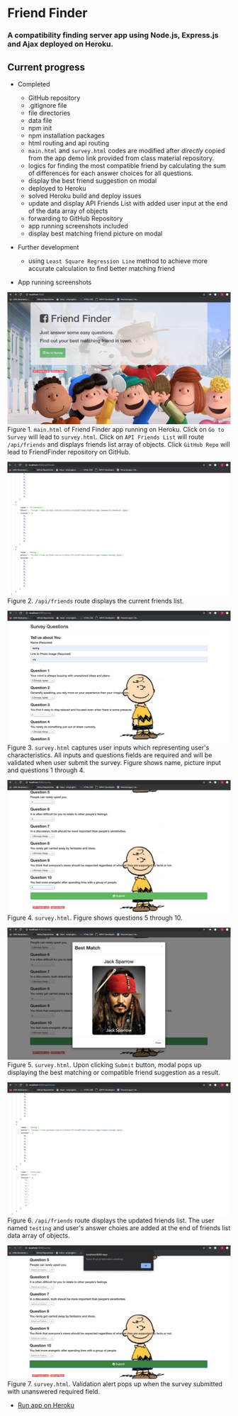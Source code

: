 # Friend Finder

### A compatibility finding server app using Node.js, Express.js and Ajax deployed on Heroku.

## Current progress
* Completed
  * GitHub repository
  * .gitignore file 
  * file directories
  * data file
  * npm init
  * npm installation packages
  * html routing and api routing
  * `main.html` and `survey.html` codes are modified after _directly_ copied from the app demo link provided from class material repository.
  * logics for finding the most compatible friend by calculating the sum of differences for each answer choices for all questions.
  * display the best friend suggestion on modal
  * deployed to Heroku
  * solved Heroku build and deploy issues
  * update and display API Friends List with added user input at the end of the data array of objects
  * forwarding to GitHub Repository
  * app running screenshots included
  * display best matching friend picture on modal

* Further development
  * using `Least Square Regression Line` method to achieve more accurate calculation to find better matching friend

* App running screenshots

![figure1](./app/images/home.jpg)
Figure 1. `main.html` of Friend Finder app running on Heroku. Click on `Go to Survey` will lead to `survey.html`. Click on `API Friends List` will route `/api/friends` and displays friends list array of objects. Click `GitHub Repo` will lead to FriendFinder repository on GitHub.

![figure2](./app/images/apiFriendsList.jpg)
Figure 2. `/api/friends` route displays the current friends list.

![figure3](./app/images/survey1.jpg)
Figure 3. `survey.html` captures user inputs which representing user's characteristics. All inputs and questions fields are required and will be validated when user submit the survey. Figure shows name, picture input and questions 1 through 4.

![figure4](./app/images/survey2.jpg)
Figure 4. `survey.html`. Figure shows questions 5 through 10.

![figure5](./app/images/modal1.jpg)
Figure 5. `survey.html`. Upon clicking `Submit` button, modal pops up displaying the best matching or compatible friend suggestion as a result.

![figure6](./app/images/apiFriendsListUpdated.jpg)
Figure 6. `/api/friends` route displays the updated friends list. The user named `testing` and user's answer choies are added at the end of friends list data array of objects.

![figure7](./app/images/validationAlert.jpg)
Figure 7. `survey.html`. Validation alert pops up when the survey submitted with unanswered required field.

* [Run app on Heroku](https://infinite-fortress-35051.herokuapp.com/)